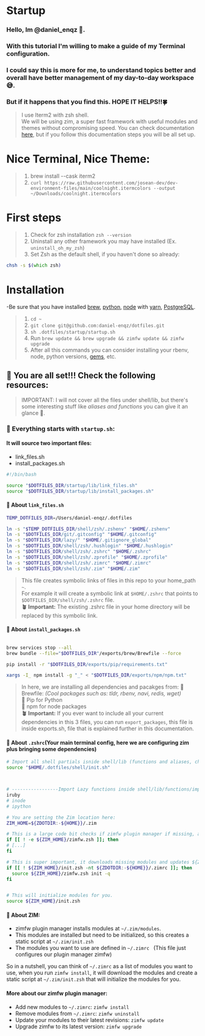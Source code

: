 # Startup
### Hello, Im @daniel_enqz 👋. <br>
### With this tutorial I'm willing to make a guide of my Terminal configuration.
### I could say this is more for me, to understand topics better and overall have better management of my day-to-day workspace 😅. 
### But if it happens that you find this. HOPE IT HELPS!!🍀


> I use Iterm2 with zsh shell.<br>
> We will be using zim, a super fast framework with useful modules and themes without compromising speed. You can check documentation [here](https://github.com/zimfw/zimfw#set-up-zshrc), but if you follow this documentation steps you will be all set up.

# Nice Terminal, Nice Theme:
> 1. brew install --cask iterm2
> 2. `curl https://raw.githubusercontent.com/josean-dev/dev-environment-files/main/coolnight.itermcolors --output ~/Downloads/coolnight.itermcolors`

# First steps
> 1. Check for zsh installation `zsh --version`
> 2. Uninstall any other framework you may have installed (Ex. `uninstall_oh_my_zsh`)
> 3. Set Zsh as the default shell, if you haven't done so already:

```zsh
chsh -s $(which zsh)
````

# Installation
-Be sure that you have installed [brew](https://github.com/lewagon/setup/blob/master/macos.md#homebrew), [python](https://github.com/lewagon/data-setup/blob/master/macOS.md#installing-python-with-pyenv), [node](https://github.com/lewagon/setup/blob/master/macos.md#nodejs) with [yarn](https://github.com/lewagon/setup/blob/master/macos.md#yarn), [PostgreSQL](https://github.com/lewagon/setup/blob/master/macos.md#postgresql).

> 1. `cd ~`
> 2. `git clone git@github.com:daniel-enqz/dotfiles.git`
> 3. `sh .dotfiles/startup/startup.sh`
> 4. Run `brew update && brew upgrade && zimfw update && zimfw upgrade`
> 5. After all this commands you can consider installing your rbenv, node, python versions, [gems](https://github.com/lewagon/setup/blob/master/macos.md#ruby), etc.

## 🎉 You are all set!!! Check the following resources:

> IMPORTANT: I will not cover all the files under shell/lib, but there's some interesting stuff like _aliases and functions_ you can give it an glance 👀.

### 🌱 Everything starts with `startup.sh`:

#### It will source two important files: 
- link_files.sh
- install_packages.sh

```bash
#!/bin/bash

source "$DOTFILES_DIR/startup/lib/link_files.sh"
source "$DOTFILES_DIR/startup/lib/install_packages.sh"
```

#### 🦦 About `link_files.sh`

```bash
TEMP_DOTFILES_DIR=/Users/daniel-enqz/.dotfiles

ln -s "$TEMP_DOTFILES_DIR/shell/zsh/.zshenv" "$HOME/.zshenv"
ln -s "$DOTFILES_DIR/git/.gitconfig" "$HOME/.gitconfig"
ln -s "$DOTFILES_DIR/lazy/" "$HOME/.gitignore_global"
ln -s "$DOTFILES_DIR/shell/zsh/.hushlogin" "$HOME/.hushlogin"
ln -s "$DOTFILES_DIR/shell/zsh/.zshrc" "$HOME/.zshrc"
ln -s "$DOTFILES_DIR/shell/zsh/.zprofile" "$HOME/.zprofile"
ln -s "$DOTFILES_DIR/shell/zsh/.zimrc" "$HOME/.zimrc"
ln -s "$DOTFILES_DIR/shell/zsh/.zim" "$HOME/.zim"
```

> This file creates symbolic links of files in this repo to your home_path `~`. <br>
> For example it will create a symbolic link at `$HOME/.zshrc` that points to `$DOTFILES_DIR/shell/zsh/.zshrc` file. <br>
> **🪴 Important:** The existing .zshrc file in your home directory will be replaced by this symbolic link.

#### 🦦 About `install_packages.sh`

```bash

brew services stop --all
brew bundle --file="$DOTFILES_DIR"/exports/brew/Brewfile --force

pip install -r "$DOTFILES_DIR/exports/pip/requirements.txt"

xargs -I_ npm install -g "_" < "$DOTFILES_DIR/exports/npm/npm.txt"

```

> In here, we are installing all dependencies and pacakges from:
> 🍺 Brewfile: _(Cool packages such as: tldr, rbenv, navi, redis, wget)_ <br> 
> 🐍 Pip for Python <br>
> 🧼 npm for node packages <br>
> **🪴 Important:** If you ever want to include all your current dependencies in this 3 files, you can run `export_packages`, this file is inside exports.sh, file that is explained further in this documentation.


#### 🦦 About `.zshrc`(Your main terminal config, here we are configuring zim plus bringing some dependencies)

```zsh
# Import all shell partials isnide shell/lib (functions and aliases, check them out)
source "$HOME/.dotfiles/shell/init.sh"



# -----------------Import Lazy functions inside shell/lib/functions/imports.sh
iruby
# inode
# ipython

# You are setting the Zim location here:
ZIM_HOME=${ZDOTDIR:-${HOME}}/.zim

# This is a large code bit checks if zimfw plugin manager if missing, and downloads it.
if [[ ! -e ${ZIM_HOME}/zimfw.zsh ]]; then
# [...]
fi

# This is super important, it downloads missing modules and updates ${ZIM_HOME}/init.zsh if missing or outdated.
if [[ ! ${ZIM_HOME}/init.zsh -nt ${ZDOTDIR:-${HOME}}/.zimrc ]]; then
  source ${ZIM_HOME}/zimfw.zsh init -q
fi


# This will initialize modules for you.
source ${ZIM_HOME}/init.zsh
```


#### 🦦 About ZIM:

- zimfw plugin manager installs modules at `~/.zim/modules`.
- This modules are installed but need to be initialized, so this creates a static script at `~/.zim/init.zsh`
- The modules you want to use are defined in `~/.zimrc ` (This file just configures our plugin manager zimfw)

So in a nutshell, you can think of `~/.zimrc` as a list of modules you want to use, when you run `zimfw install`, it will download the modules and create a static script at `~/.zim/init.zsh` that will initialize the modules for you.

#### More about our zimfw plugin manager:

- Add new modules to `~/.zimrc`: `zimfw install`
- Remove modules from `~/.zimrc`: `zimfw uninstall`
- Update your modules to their latest revisions: `zimfw update`
- Upgrade zimfw to its latest version: `zimfw upgrade`
